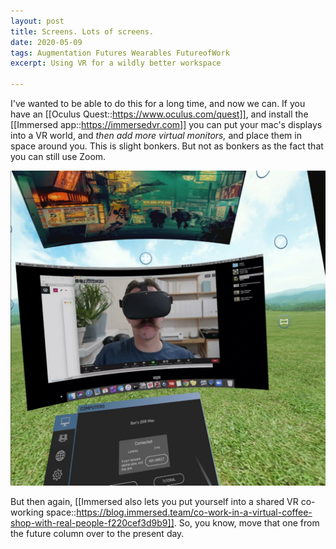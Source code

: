 ```yaml
---
layout: post
title: Screens. Lots of screens.
date: 2020-05-09
tags: Augmentation Futures Wearables FutureofWork
excerpt: Using VR for a wildly better workspace

---
```


I've wanted to be able to do this for a long time, and now we can. If you have an [[Oculus Quest::https://www.oculus.com/quest]], and install the [[Immersed app::https://immersedvr.com]] you can put your mac's displays into a VR world, and _then add more virtual monitors,_ and place them in space around you. This is slight bonkers. But not as bonkers as the fact that you can still use Zoom.

![You got your Zoom inside your VR](/assets/Immersed.quest-20200509-182151.jpg)

But then again, [[Immersed also lets you put yourself into a shared VR co-working space::https://blog.immersed.team/co-work-in-a-virtual-coffee-shop-with-real-people-f220cef3d9b9]]. So, you know, move that one from the future column over to the present day. 
